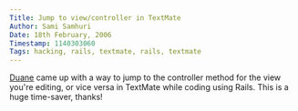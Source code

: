 ```yaml
---
Title: Jump to view/controller in TextMate
Author: Sami Samhuri
Date: 18th February, 2006
Timestamp: 1140303060
Tags: hacking, rails, textmate, rails, textmate
---
```


<a href="http://blog.inquirylabs.com/2006/02/17/controller-to-view-and-back-again-in-textmate/trackback/">Duane</a> came up with a way to jump to the controller method for the view you're editing, or vice versa in TextMate while coding using Rails. This is a huge time-saver, thanks!

